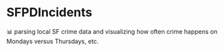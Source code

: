 # SFPDIncidents
:bar_chart: parsing local SF crime data and visualizing how often crime happens on Mondays versus Thursdays, etc.

